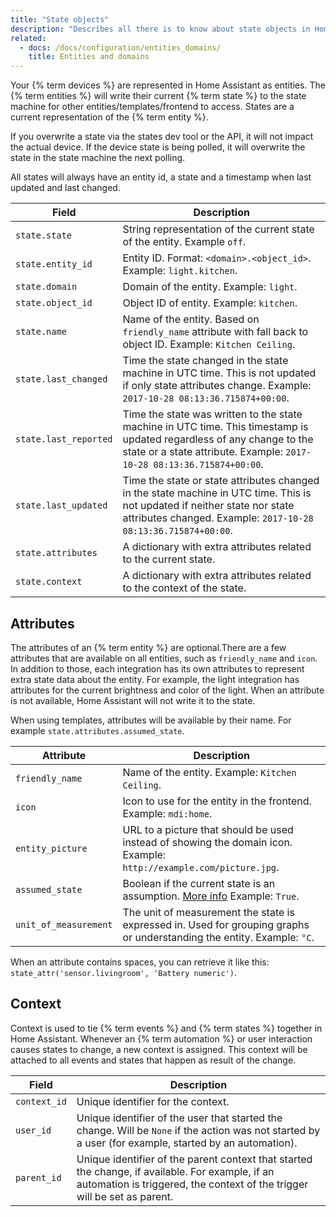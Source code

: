 ```yaml
---
title: "State objects"
description: "Describes all there is to know about state objects in Home Assistant."
related:
  - docs: /docs/configuration/entities_domains/
    title: Entities and domains
---
```


Your {% term devices %} are represented in Home Assistant as entities. The {% term entities %} will write their current {% term state %} to the state machine for other entities/templates/frontend to access. States are a current representation of the {% term entity %}.

If you overwrite a state via the states dev tool or the API, it will not impact the actual device. If the device state is being polled, it will overwrite the state in the state machine the next polling.

All states will always have an entity id, a state and a timestamp when last updated and last changed.

| Field                | Description                                                                                                                                                                                                        |
| -------------------- | ------------------------------------------------------------------------------------------------------------------------------------------------------------------------------------------------------------------ |
| `state.state`        | String representation of the current state of the entity. Example `off`.                                                                                                                                           |
| `state.entity_id`    | Entity ID. Format: `<domain>.<object_id>`. Example: `light.kitchen`.                                                                                                                                               |
| `state.domain`       | Domain of the entity. Example: `light`.                                                                                                                                                                            |
| `state.object_id`    | Object ID of entity. Example: `kitchen`.                                                                                                                                                                           |
| `state.name`         | Name of the entity. Based on `friendly_name` attribute with fall back to object ID. Example: `Kitchen Ceiling`.                                                                                                    |
| `state.last_changed` | Time the state changed in the state machine in UTC time. This is not updated if only state attributes change. Example: `2017-10-28 08:13:36.715874+00:00`.                                                         |
| `state.last_reported`| Time the state was written to the state machine in UTC time. This timestamp is updated regardless of any change to the state or a state attribute. Example: `2017-10-28 08:13:36.715874+00:00`.                    |
| `state.last_updated` | Time the state or state attributes changed in the state machine in UTC time. This is not updated if neither state nor state attributes changed. Example: `2017-10-28 08:13:36.715874+00:00`. |
| `state.attributes`   | A dictionary with extra attributes related to the current state.                                                                                                                                                   |
| `state.context`      | A dictionary with extra attributes related to the context of the state.                                                                                                                                                   |

## Attributes

The attributes of an {% term entity %} are optional.There are a few attributes that are available on all entities, such as `friendly_name` and `icon`. In addition to those, each integration has its own attributes to represent extra state data about the entity. For example, the light integration has attributes for the current brightness and color of the light. When an attribute is not available, Home Assistant will not write it to the state.

When using templates, attributes will be available by their name. For example `state.attributes.assumed_state`.

| Attribute             | Description                                                                                                                                   |
| --------------------- | --------------------------------------------------------------------------------------------------------------------------------------------- |
| `friendly_name`       | Name of the entity. Example: `Kitchen Ceiling`.                                                                                               |
| `icon`                | Icon to use for the entity in the frontend. Example: `mdi:home`.                                                                              |
| `entity_picture`      | URL to a picture that should be used instead of showing the domain icon. Example: `http://example.com/picture.jpg`.                           |
| `assumed_state`       | Boolean if the current state is an assumption. [More info](/blog/2016/02/12/classifying-the-internet-of-things/#classifiers) Example: `True`. |
| `unit_of_measurement` | The unit of measurement the state is expressed in. Used for grouping graphs or understanding the entity. Example: `°C`.                       |

When an attribute contains spaces, you can retrieve it like this: `state_attr('sensor.livingroom', 'Battery numeric')`.

## Context

Context is used to tie {% term events %} and {% term states %} together in Home Assistant. Whenever an {% term automation %} or user interaction causes states to change, a new context is assigned. This context will be attached to all events and states that happen as result of the change.

| Field        | Description                                                         |
| ------------ | ------------------------------------------------------------------- |
| `context_id` | Unique identifier for the context.                                  |
| `user_id`    | Unique identifier of the user that started the change. Will be `None` if the action was not started by a user (for example, started by an automation).  |
| `parent_id`  | Unique identifier of the parent context that started the change, if available. For example, if an automation is triggered, the context of the trigger will be set as parent.  |
